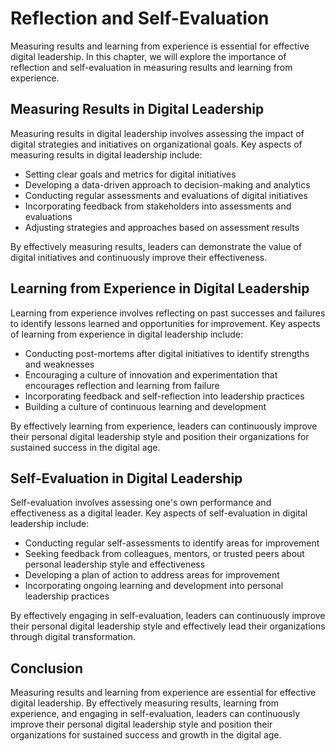 Reflection and Self-Evaluation
=========================================================================================

Measuring results and learning from experience is essential for effective digital leadership. In this chapter, we will explore the importance of reflection and self-evaluation in measuring results and learning from experience.

Measuring Results in Digital Leadership
---------------------------------------

Measuring results in digital leadership involves assessing the impact of digital strategies and initiatives on organizational goals. Key aspects of measuring results in digital leadership include:

* Setting clear goals and metrics for digital initiatives
* Developing a data-driven approach to decision-making and analytics
* Conducting regular assessments and evaluations of digital initiatives
* Incorporating feedback from stakeholders into assessments and evaluations
* Adjusting strategies and approaches based on assessment results

By effectively measuring results, leaders can demonstrate the value of digital initiatives and continuously improve their effectiveness.

Learning from Experience in Digital Leadership
----------------------------------------------

Learning from experience involves reflecting on past successes and failures to identify lessons learned and opportunities for improvement. Key aspects of learning from experience in digital leadership include:

* Conducting post-mortems after digital initiatives to identify strengths and weaknesses
* Encouraging a culture of innovation and experimentation that encourages reflection and learning from failure
* Incorporating feedback and self-reflection into leadership practices
* Building a culture of continuous learning and development

By effectively learning from experience, leaders can continuously improve their personal digital leadership style and position their organizations for sustained success in the digital age.

Self-Evaluation in Digital Leadership
-------------------------------------

Self-evaluation involves assessing one's own performance and effectiveness as a digital leader. Key aspects of self-evaluation in digital leadership include:

* Conducting regular self-assessments to identify areas for improvement
* Seeking feedback from colleagues, mentors, or trusted peers about personal leadership style and effectiveness
* Developing a plan of action to address areas for improvement
* Incorporating ongoing learning and development into personal leadership practices

By effectively engaging in self-evaluation, leaders can continuously improve their personal digital leadership style and effectively lead their organizations through digital transformation.

Conclusion
----------

Measuring results and learning from experience are essential for effective digital leadership. By effectively measuring results, learning from experience, and engaging in self-evaluation, leaders can continuously improve their personal digital leadership style and position their organizations for sustained success and growth in the digital age.
